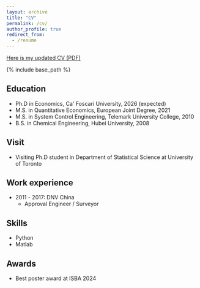 ```yaml
---
layout: archive
title: "CV"
permalink: /cv/
author_profile: true
redirect_from:
  - /resume
---
```

[Here is my updated CV (PDF)](/files/CV.pdf)

{% include base_path %}

Education
------
* Ph.D in Economics, Ca' Foscari University, 2026 (expected)
* M.S. in Quantitative Economics, European Joint Degree, 2021
* M.S. in System Control Engineering, Telemark University College, 2010
* B.S. in Chemical Engineering, Hubei University, 2008

Visit
------
* Visiting Ph.D student in Department of Statistical Science at University of Toronto
  
Work experience
------
  * 2011 - 2017: DNV China
    * Approval Engineer / Surveyor

Skills
------
* Python
* Matlab
<!--   * Sub-skill 2.1 -->
<!--   * Sub-skill 2.2 -->
<!--   * Sub-skill 2.3 -->
<!-- * Skill 3 -->

<!-- Publications
------
  <ul>{% for post in site.publications %}
    {% include archive-single-cv.html %}
  {% endfor %}</ul>
  
Talks
------
  <ul>{% for post in site.talks %}
    {% include archive-single-talk-cv.html %}
  {% endfor %}</ul> -->

<!--Service and leadership
------
* Currently signed in to 43 different slack teams -->

Awards
------
* Best poster award at ISBA 2024
